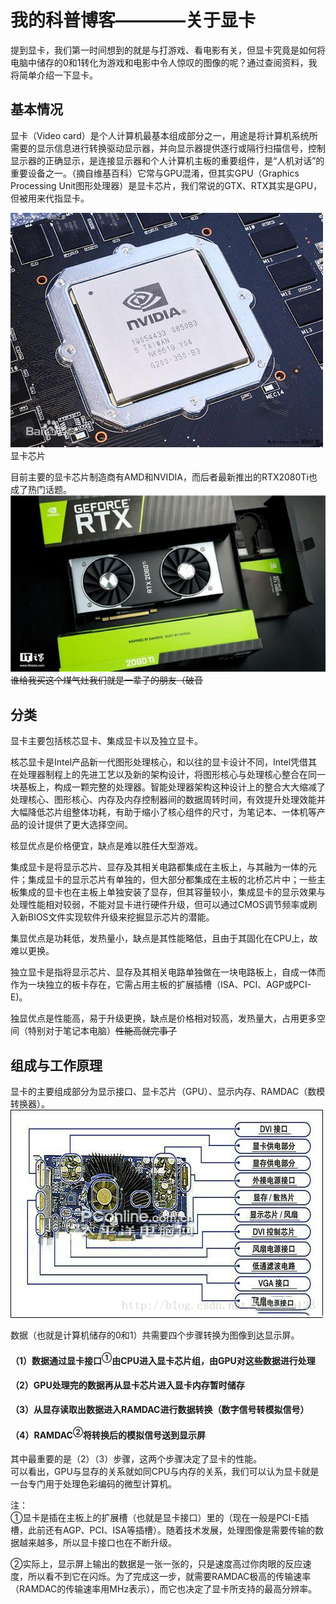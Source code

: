 # 我的科普博客————关于显卡

提到显卡，我们第一时间想到的就是与打游戏、看电影有关，但显卡究竟是如何将电脑中储存的0和1转化为游戏和电影中令人惊叹的图像的呢？通过查阅资料，我将简单介绍一下显卡。

## 基本情况

显卡（Video card）是个人计算机最基本组成部分之一，用途是将计算机系统所需要的显示信息进行转换驱动显示器，并向显示器提供逐行或隔行扫描信号，控制显示器的正确显示，是连接显示器和个人计算机主板的重要组件，是“人机对话”的重要设备之一。（摘自维基百科）它常与GPU混淆，但其实GPU（Graphics Processing Unit图形处理器）是显卡芯片，我们常说的GTX、RTX其实是GPU，但被用来代指显卡。

![](images/显卡芯片.jpg)显卡芯片<br/>

目前主要的显卡芯片制造商有AMD和NVIDIA，而后者最新推出的RTX2080Ti也成了热门话题。<br/>
![](images/rtx2080ti.jpg)<br/>
~~谁给我买这个煤气灶我们就是一辈子的朋友（破音~~

## 分类

显卡主要包括核芯显卡、集成显卡以及独立显卡。<br/>

核芯显卡是Intel产品新一代图形处理核心，和以往的显卡设计不同，Intel凭借其在处理器制程上的先进工艺以及新的架构设计，将图形核心与处理核心整合在同一块基板上，构成一颗完整的处理器。智能处理器架构这种设计上的整合大大缩减了处理核心、图形核心、内存及内存控制器间的数据周转时间，有效提升处理效能并大幅降低芯片组整体功耗，有助于缩小了核心组件的尺寸，为笔记本、一体机等产品的设计提供了更大选择空间。

核显优点是价格便宜，缺点是难以胜任大型游戏。

集成显卡是将显示芯片、显存及其相关电路都集成在主板上，与其融为一体的元件；集成显卡的显示芯片有单独的，但大部分都集成在主板的北桥芯片中；一些主板集成的显卡也在主板上单独安装了显存，但其容量较小，集成显卡的显示效果与处理性能相对较弱，不能对显卡进行硬件升级，但可以通过CMOS调节频率或刷入新BIOS文件实现软件升级来挖掘显示芯片的潜能。

集显优点是功耗低，发热量小，缺点是其性能略低，且由于其固化在CPU上，故难以更换。

独立显卡是指将显示芯片、显存及其相关电路单独做在一块电路板上，自成一体而作为一块独立的板卡存在，它需占用主板的扩展插槽（ISA、PCI、AGP或PCI-E)。

独显优点是性能高，易于升级更换，缺点是价格相对较高，发热量大，占用更多空间（特别对于笔记本电脑）~~性能高就完事了~~

## 组成与工作原理

显卡的主要组成部分为显示接口、显卡芯片（GPU）、显示内存、RAMDAC（数模转换器）。<br/>
![](images/显卡组成.png)<br/>

数据（也就是计算机储存的0和1）共需要四个步骤转换为图像到达显示屏。

#### （1）数据通过显卡接口<sup>①</sup>由CPU进入显卡芯片组，由GPU对这些数据进行处理
#### （2）GPU处理完的数据再从显卡芯片进入显卡内存暂时储存
#### （3）从显存读取出数据进入RAMDAC进行数据转换（数字信号转模拟信号）
#### （4）RAMDAC<sup>②</sup>将转换后的模拟信号送到显示屏

其中最重要的是（2）（3）步骤，这两个步骤决定了显卡的性能。<br/>
可以看出，GPU与显存的关系就如同CPU与内存的关系，我们可以认为显卡就是一台专门用于处理色彩编码的微型计算机。

注：<br/>
①显卡是插在主板上的扩展槽（也就是显卡接口）里的（现在一般是PCI-E插槽，此前还有AGP、PCI、ISA等插槽）。随着技术发展，处理图像是需要传输的数据越来越多，所以显卡接口也在不断升级。

②实际上，显示屏上输出的数据是一张一张的，只是速度高过你肉眼的反应速度，所以看不到它在闪烁。为了完成这一步，就需要RAMDAC极高的传输速率（RAMDAC的传输速率用MHz表示），而它也决定了显卡所支持的最高分辨率。